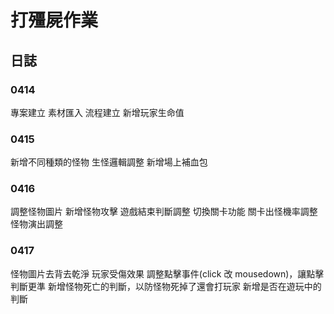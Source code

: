 # 打殭屍作業
## 日誌

### 0414
專案建立
素材匯入
流程建立
新增玩家生命值

### 0415
新增不同種類的怪物
生怪邏輯調整
新增場上補血包

### 0416
調整怪物圖片
新增怪物攻擊
遊戲結束判斷調整
切換關卡功能
關卡出怪機率調整
怪物演出調整

### 0417
怪物圖片去背去乾淨
玩家受傷效果
調整點擊事件(click 改 mousedown)，讓點擊判斷更準
新增怪物死亡的判斷，以防怪物死掉了還會打玩家
新增是否在遊玩中的判斷
